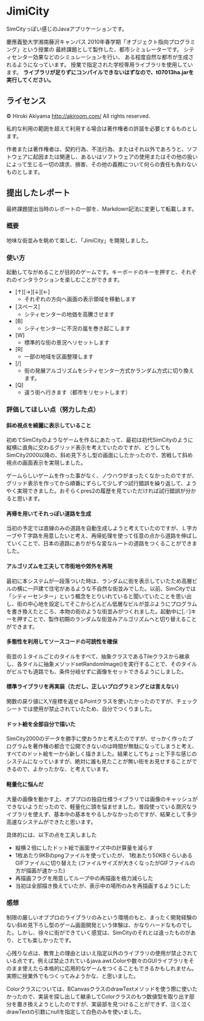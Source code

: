 JimiCity
========

SimCityっぽい感じのJavaアプリケーションです。

慶應義塾大学湘南藤沢キャンパス
2010年春学期「オブジェクト指向プログラミング」という授業の
最終課題として製作した、都市シミュレーターです。
シティセンター効果などのシミュレーションを行い、
ある程度自然な都市が生成されるようになっています。
授業で指定された学校専用ライブラリを使用しています。
**ライブラリが足りずにコンパイルできないはずなので、t07013ha.jarを実行してください。**

ライセンス
---------
© Hiroki Akiyama http://akiroom.com/ All rights reserved.

私的な利用の範囲を超えて利用する場合は著作権者の許諾を必要とするものとします。

作者または著作権者は、契約行為、不法行為、またはそれ以外であろうと、ソフトウェアに起因または関連し、あるいはソフトウェアの使用またはその他の扱いによって生じる一切の請求、損害、その他の義務について何らの責任も負わないものとします。 

提出したレポート
---------------
最終課題提出当時のレポートの一部を、Markdown記法に変更して転載します。

### 概要
地味な街並みを眺めて楽しむ、「JimiCity」を開発しました。

### 使い方
起動してながめることが目的のゲームです。キーボードのキーを押すと、それぞれのインタラクションを楽しむことができます。

* [↑][→][↓][←]
	* それぞれの方向へ画面の表示領域を移動します
* [スペース]
	* シティセンターの地価を高騰させます
* [B]
	* シティセンターに不況の嵐を巻き起こします
* [W]
	* 標準的な街の景況へリセットします
* [R]
	* 一部の地域を区画整理します
* [/]
	* 街の発展アルゴリズムをシティセンター方式かランダム方式に切り換えます。
* [Q]
	* 違う街へ行きます（都市をリセットします）

### 評価してほしい点（努力した点）
#### 斜め視点を綺麗に表示していること
初めてSimCityのようなゲームを作るにあたって、最初は初代SimCityのように縦横に直角に交わるグリッド表示を考えていたのですが、どうしてもSimCity2000以降の、斜め見下ろし型の画面にしたかったので、苦戦して斜め視点の画面表示を実現しました。

ゲームらしいゲームを作った事がなく、ノウハウがまったくなかったのですが、グリッド表示を作ってから順番にずらして少しずつ試行錯誤を繰り返して、ようやく実現できました。おそらくpres2の履歴を見ていただければ試行錯誤が分かると思います。

#### 再帰を用いてそれっぽい道路を生成
当初の予定では直線のみの道路を自動生成しようと考えていたのですが、Ｌ字カーブやＴ字路を用意したいと考え、再帰処理を使って任意の点から道路を伸ばしていくことで、日本の道路にありがちな変なルートの道路をつくることができました。


#### アルゴリズムを工夫して市街地や郊外を再現
最初に本システムが一段落ついた時は、ランダムに街を表示していたため高層ビルの横に一戸建て住宅があるような不自然な街並みでした。以前、SimCityでは「シティーセンター」という概念をとりいれていると聞いていたことを思い出し、街の中心地を設定してそこからどんどん低層なビルが並ぶようにプログラムを書き換えたところ、本物の街のような街並みがつくれました。起動中に[／]キーを押すことで、製作初期のランダムな街並みアルゴリズムへと切り替えることができます。

#### 多態性を利用してソースコードの可読性を確保
街並の１タイルごとのタイルをすべて、抽象クラスであるTileクラスから継承し、各タイルに抽象メソッドsetRandomImage()を実行することで、そのタイルがビルでも道路でも、条件分岐せずに画像をセットできるようにしました。

#### 標準ライブラリを再実装（ただし、正しいプログラミングとは言えない）
関数の戻り値にX,Y座標を返せるPointクラスを使いたかったのですが、チェックシートでは使用が禁止されていたため、自分でつくりました。

#### ドット絵を全部自分で描いた

SimCity2000のデータを勝手に使おうかと考えたのですが、せっかく作ったプログラムを著作権の都合で公開できないのは時間が無駄になってしまうと考え、すべてのドット絵を一から新しく描きました。結果としてちょっと下手な感じのシステムになっていますが、絶対に誰も見たことが無い街をお見せすることができるので、よかったかな、と考えています。

#### 軽量化に悩んだ
大量の画像を動かす上、オブプロの独自仕様ライブラリでは画像のキャッシュができないようだったので、軽量化に頭を悩ませました。普段使っている潤沢なライブラリを使えず、基本中の基本をやるしかなかったのですが、結果として多少高速なシステムができたと思います。

具体的には、以下の点を工夫しました
* 縦横２倍にしたドット絵で画面サイズ中の計算量を減らす
* 1枚あたり9KBのpngファイルを使っていたが、
  1枚あたり50KBぐらいあるGIFファイルに切り替えた
  (ファイルサイズが大きくなったがGIFファイルの方が描画が速かった)
* 再描画フラグを用意してループ中の再描画を極力減らした
* 当初は全部描き換えていたが、表示中の場所のみを再描画するようにした

### 感想
制限の厳しいオブプロのライブラリのみという環境のもと、まったく開発経験のない斜め見下ろし型のゲーム画面開発という体験は、かなりハードなものでした。しかし、徐々に街ができていく感覚は、SimCityのそれとは違ったものがあり、とても楽しかったです。

心残りな点は、教育上の理由とはいえ指定以外のライブラリの使用が禁止されている点です。例えば禁止されているjava.awt.Colorや数々のGUIライブラリをそのまま使えたら本格的に応用的なゲームをつくることもできるかもしれません。実際に授業外でもつくってみようかな、と思いました。

Colorクラスについては、BCanvasクラスのdrawTextメソッドを使う際に使いたかったので、実装を探し出して継承してColorクラスのもつ数値型を取り出す部分を置き換えようとしたのですが、実装部を見つけることができず、泣く泣くdrawTextの引数にnullを指定して白色のみを使いました。
